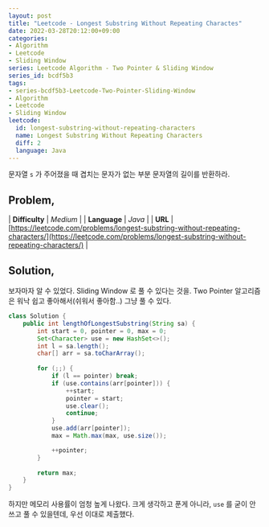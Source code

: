 ```yaml
---
layout: post
title: "Leetcode - Longest Substring Without Repeating Charactes"
date: 2022-03-28T20:12:00+09:00
categories:
- Algorithm
- Leetcode
- Sliding Window
series: Leetcode Algorithm - Two Pointer & Sliding Window
series_id: bcdf5b3 
tags:
- series-bcdf5b3-Leetcode-Two-Pointer-Sliding-Window
- Algorithm
- Leetcode
- Sliding Window
leetcode:
  id: longest-substring-without-repeating-characters
  name: Longest Substring Without Repeating Characters 
  diff: 2
  language: Java
---
```

문자열 `s` 가 주어졌을 때 겹치는 문자가 없는 부분 문자열의 길이를 반환하라.

## Problem,

| **Difficulty** | _Medium_ |
| **Language** | _Java_ |
| **URL** | [https://leetcode.com/problems/longest-substring-without-repeating-characters/](https://leetcode.com/problems/longest-substring-without-repeating-characters/) |


## Solution,

보자마자 알 수 있었다. Sliding Window 로 풀 수 있다는 것을. Two Pointer 알고리즘은 워낙 쉽고 좋아해서(쉬워서 좋아함..) 그냥 풀 수 있다.

```java
class Solution {
    public int lengthOfLongestSubstring(String sa) {
        int start = 0, pointer = 0, max = 0;
        Set<Character> use = new HashSet<>();
        int l = sa.length();
        char[] arr = sa.toCharArray();
        
        for (;;) {
            if (l == pointer) break;
            if (use.contains(arr[pointer])) {
                ++start;
                pointer = start;
                use.clear();
                continue;
            }
            use.add(arr[pointer]);
            max = Math.max(max, use.size());

            ++pointer;
        }
        
        return max;
    }
}
```

하지만 메모리 사용률이 엄청 높게 나왔다. 크게 생각하고 푼게 아니라, `use` 를 굳이 안쓰고 풀 수 있을텐데, 우선 이대로 제출했다.
